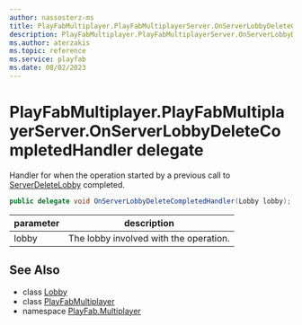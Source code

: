 ```yaml
---
author: nassosterz-ms
title: PlayFabMultiplayer.PlayFabMultiplayerServer.OnServerLobbyDeleteCompletedHandler
description: PlayFabMultiplayer.PlayFabMultiplayerServer.OnServerLobbyDeleteCompletedHandler
ms.author: aterzakis
ms.topic: reference
ms.service: playfab
ms.date: 08/02/2023
---
```


# PlayFabMultiplayer.PlayFabMultiplayerServer.OnServerLobbyDeleteCompletedHandler delegate

Handler for when the operation started by a previous call to [ServerDeleteLobby](Lobby/ServerDeleteLobby.md) completed.

```csharp
public delegate void OnServerLobbyDeleteCompletedHandler(Lobby lobby);
```

| parameter | description |
| --- | --- |
| lobby | The lobby involved with the operation. |

## See Also

* class [Lobby](./Lobby.md)
* class [PlayFabMultiplayer](./PlayFabMultiplayer.md)
* namespace [PlayFab.Multiplayer](../PlayFabMultiplayerSDK.md)

